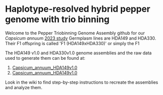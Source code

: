 # Haplotype-resolved hybrid pepper genome with trio binning
Welcome to the Pepper Triobinning Genome Assembly github for our _Capsicum annuum_ [2023 study](https://www.frontiersin.org/articles/10.3389/fpls.2023.1184112/full)
Germplasm lines are HDA149 and HDA330. Their F1 offspring is called 'F1 (HDA149xHDA330)' or simply the F1   
    
The HDA149 v1.0 and HDA330v1.0 genome assemblies and the raw data used to generate them can be found at:
1) [Capsicum_annuum_HDA149v1.0](https://www.ncbi.nlm.nih.gov/datasets/genome/GCA_033026605.1/)
2) [Capsicum_annuum_HDA149v1.0](https://www.ncbi.nlm.nih.gov/datasets/genome/GCA_033026575.1/)

Look in the wiki to find step-by-step instructions to recreate the assemblies and analyze them. 
